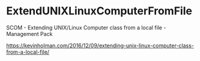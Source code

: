 # ExtendUNIXLinuxComputerFromFile
SCOM - Extending UNIX/Linux Computer class from a local file - Management Pack

https://kevinholman.com/2016/12/09/extending-unix-linux-computer-class-from-a-local-file/

